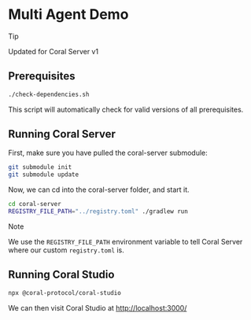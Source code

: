 # Multi Agent Demo

> [!TIP]
> Updated for Coral Server v1

## Prerequisites

```bash
./check-dependencies.sh
```

This script will automatically check for valid versions of all prerequisites.

## Running Coral Server

First, make sure you have pulled the coral-server submodule:
```bash
git submodule init
git submodule update
```

Now, we can cd into the coral-server folder, and start it.

```bash
cd coral-server
REGISTRY_FILE_PATH="../registry.toml" ./gradlew run
```

> [!NOTE]
> We use the `REGISTRY_FILE_PATH` environment variable to tell Coral Server where our custom `registry.toml` is.

## Running Coral Studio

```bash
npx @coral-protocol/coral-studio
```

We can then visit Coral Studio at [http://localhost:3000/](http://localhost:3000/)
